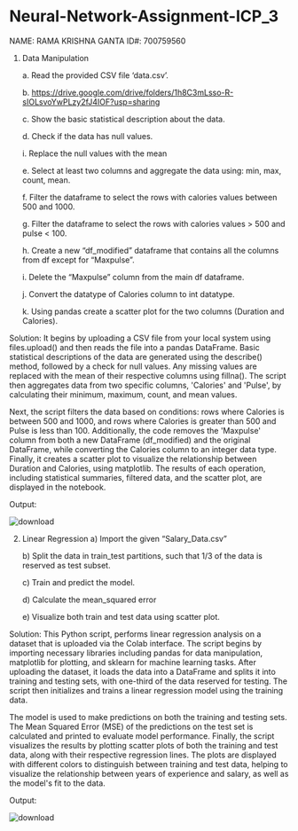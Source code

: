 # Neural-Network-Assignment-ICP_3

NAME: RAMA KRISHNA GANTA ID#: 700759560

1. Data Manipulation
   
      a.	Read the provided CSV file ‘data.csv’.
   
      b.	https://drive.google.com/drive/folders/1h8C3mLsso-R-sIOLsvoYwPLzy2fJ4IOF?usp=sharing
   
      c.	Show the basic statistical description about the data.
   
      d.	Check if the data has null values.
   
      i.	Replace the null values with the mean
   
      e.	Select at least two columns and aggregate the data using: min, max, count, mean.
   
      f.	Filter the dataframe to select the rows with calories values between 500 and 1000.
   
      g.	Filter the dataframe to select the rows with calories values > 500 and pulse < 100.
   
      h.	Create a new “df_modified” dataframe that contains all the columns from df except for “Maxpulse”.
   
      i.	Delete the “Maxpulse” column from the main df dataframe.
   
      j.	Convert the datatype of Calories column to int datatype.
   
      k.	Using pandas create a scatter plot for the two columns (Duration and Calories).
  	
Solution:
          It begins by uploading a CSV file from your local system using files.upload() and then reads the file into a pandas DataFrame. Basic statistical descriptions of the data are generated using the describe() method, followed by a check for null values. Any missing values are replaced with the mean of their respective columns using fillna(). The script then aggregates data from two specific columns, 'Calories' and 'Pulse', by calculating their minimum, maximum, count, and mean values.

Next, the script filters the data based on conditions: rows where Calories is between 500 and 1000, and rows where Calories is greater than 500 and Pulse is less than 100. Additionally, the code removes the 'Maxpulse' column from both a new DataFrame (df_modified) and the original DataFrame, while converting the Calories column to an integer data type. Finally, it creates a scatter plot to visualize the relationship between Duration and Calories, using matplotlib. The results of each operation, including statistical summaries, filtered data, and the scatter plot, are displayed in the notebook.

Output:

![download](https://github.com/user-attachments/assets/cacf6186-df71-4634-a32e-6e89eb46b3b1)

2.	Linear Regression
    a)	Import the given “Salary_Data.csv”
  	
    b)	Split the data in train_test partitions, such that 1/3 of the data is reserved as test subset.
  	
    c)	Train and predict the model.
  	
    d)	Calculate the mean_squared error
  	
    e)	Visualize both train and test data using scatter plot.

Solution:
          This Python script, performs linear regression analysis on a dataset that is uploaded via the Colab interface. The script begins by importing necessary libraries including pandas for data manipulation, matplotlib for plotting, and sklearn for machine learning tasks. After uploading the dataset, it loads the data into a DataFrame and splits it into training and testing sets, with one-third of the data reserved for testing. The script then initializes and trains a linear regression model using the training data.

The model is used to make predictions on both the training and testing sets. The Mean Squared Error (MSE) of the predictions on the test set is calculated and printed to evaluate model performance. Finally, the script visualizes the results by plotting scatter plots of both the training and test data, along with their respective regression lines. The plots are displayed with different colors to distinguish between training and test data, helping to visualize the relationship between years of experience and salary, as well as the model's fit to the data.

Output:


![download](https://github.com/user-attachments/assets/9eb40d41-d897-40d7-bb5c-5b7ca685d170)






